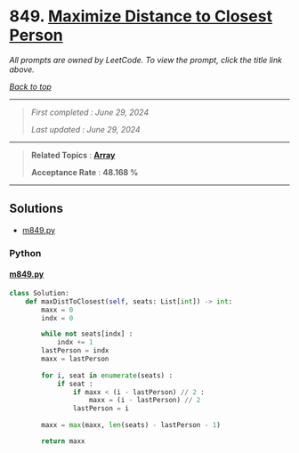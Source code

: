 # 849. [Maximize Distance to Closest Person](<https://leetcode.com/problems/maximize-distance-to-closest-person>)

*All prompts are owned by LeetCode. To view the prompt, click the title link above.*

*[Back to top](<../README.md>)*

------

> *First completed : June 29, 2024*
>
> *Last updated : June 29, 2024*


------

> **Related Topics** : **[Array](<by_topic/Array.md>)**
>
> **Acceptance Rate** : **48.168 %**


------

## Solutions

- [m849.py](<../my-submissions/m849.py>)
### Python
#### [m849.py](<../my-submissions/m849.py>)
```Python
class Solution:
    def maxDistToClosest(self, seats: List[int]) -> int:
        maxx = 0
        indx = 0

        while not seats[indx] :
            indx += 1
        lastPerson = indx
        maxx = lastPerson
        
        for i, seat in enumerate(seats) :
            if seat :
                if maxx < (i - lastPerson) // 2 :
                    maxx = (i - lastPerson) // 2
                lastPerson = i
        
        maxx = max(maxx, len(seats) - lastPerson - 1)

        return maxx
```

